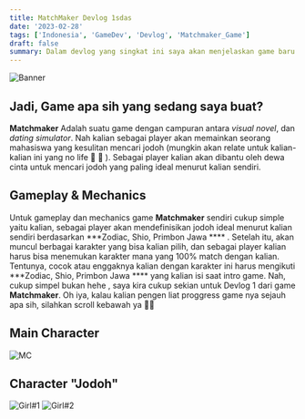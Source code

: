 ```yaml
---
title: MatchMaker Devlog 1sdas
date: '2023-02-28'
tags: ['Indonesia', 'GameDev', 'Devlog', 'Matchmaker_Game']
draft: false
summary: Dalam devlog yang singkat ini saya akan menjelaskan game baru yang sedang saya kerjakan
---
```


![Banner](/static/images/Matchmaker_Game/Matchmaker_Logo.png)

## Jadi, Game apa sih yang sedang saya buat?
**Matchmaker** Adalah suatu game dengan campuran antara *visual novel*, dan *dating simulator*. Nah kalian sebagai player akan memainkan seorang mahasiswa yang kesulitan mencari jodoh (mungkin akan relate untuk kalian-kalian ini yang no life  🤣 🤣 ). Sebagai player kalian akan dibantu oleh dewa cinta untuk mencari jodoh yang paling ideal menurut kalian sendiri.

## Gameplay & Mechanics
Untuk gameplay dan mechanics game **Matchmaker** sendiri cukup simple yaitu kalian, sebagai player akan mendefinisikan jodoh ideal menurut kalian sendiri berdasarkan ***Zodiac, Shio, Primbon Jawa **** . Setelah itu, akan muncul berbagai karakter yang bisa kalian pilih, dan sebagai player kalian harus bisa menemukan karakter mana yang 100% match dengan kalian. Tentunya, cocok atau enggaknya kalian dengan karakter ini harus mengikuti ***Zodiac, Shio, Primbon Jawa **** yang kalian isi saat intro game. Nah, cukup simpel bukan hehe , saya kira cukup sekian untuk Devlog 1 dari game **Matchmaker**. Oh iya, kalau kalian pengen liat proggress game nya sejauh apa sih, silahkan scroll kebawah ya 🥳🥳

## Main Character
![MC](/static/images//Matchmaker_Game/Devlog#1/MC_Test.png 'MC') 

## Character "Jodoh"
![Girl#1](/static/images//Matchmaker_Game/Devlog#1/Girl#1_Test.png 'Girl#1') 
![Girl#2](/static/images//Matchmaker_Game/Devlog#1/Girl#2_Test.png 'Girl#2') 
